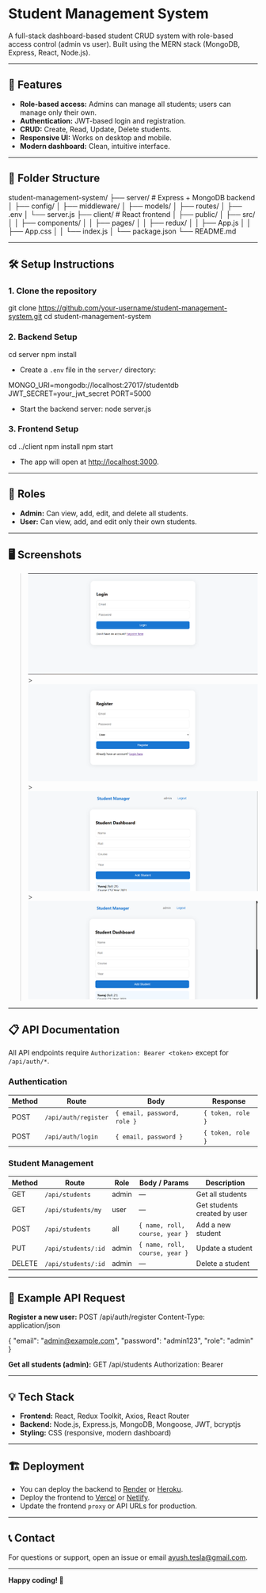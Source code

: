 # Student Management System

A full-stack dashboard-based student CRUD system with role-based access control (admin vs user). Built using the MERN stack (MongoDB, Express, React, Node.js).

---

## 🚀 Features

- **Role-based access:** Admins can manage all students; users can manage only their own.
- **Authentication:** JWT-based login and registration.
- **CRUD:** Create, Read, Update, Delete students.
- **Responsive UI:** Works on desktop and mobile.
- **Modern dashboard:** Clean, intuitive interface.

---

## 📂 Folder Structure

student-management-system/
├── server/ # Express + MongoDB backend
│ ├── config/
│ ├── middleware/
│ ├── models/
│ ├── routes/
│ ├── .env
│ └── server.js
├── client/ # React frontend
│ ├── public/
│ ├── src/
│ │ ├── components/
│ │ ├── pages/
│ │ ├── redux/
│ │ ├── App.js
│ │ ├── App.css
│ │ └── index.js
│ └── package.json
└── README.md

---

## 🛠️ Setup Instructions

### 1. **Clone the repository**

git clone https://github.com/your-username/student-management-system.git
cd student-management-system

### 2. **Backend Setup**

cd server
npm install

- Create a `.env` file in the `server/` directory:

MONGO_URI=mongodb://localhost:27017/studentdb
JWT_SECRET=your_jwt_secret
PORT=5000

- Start the backend server:
  node server.js

### 3. **Frontend Setup**

cd ../client
npm install
npm start

- The app will open at [http://localhost:3000](http://localhost:3000).

---

## 👥 Roles

- **Admin:** Can view, add, edit, and delete all students.
- **User:** Can view, add, and edit only their own students.

---

## 🖥️ Screenshots

> ![alt text](image.png) > ![alt text](image-1.png) > ![alt text](image-2.png) > ![alt text](image-3.png)

---

## 📋 API Documentation

All API endpoints require `Authorization: Bearer <token>` except for `/api/auth/*`.

### **Authentication**

| Method | Route                | Body                        | Response          |
| ------ | -------------------- | --------------------------- | ----------------- |
| POST   | `/api/auth/register` | `{ email, password, role }` | `{ token, role }` |
| POST   | `/api/auth/login`    | `{ email, password }`       | `{ token, role }` |

### **Student Management**

| Method | Route               | Role  | Body / Params                  | Description                  |
| ------ | ------------------- | ----- | ------------------------------ | ---------------------------- |
| GET    | `/api/students`     | admin | —                              | Get all students             |
| GET    | `/api/students/my`  | user  | —                              | Get students created by user |
| POST   | `/api/students`     | all   | `{ name, roll, course, year }` | Add a new student            |
| PUT    | `/api/students/:id` | admin | `{ name, roll, course, year }` | Update a student             |
| DELETE | `/api/students/:id` | admin | —                              | Delete a student             |

---

## 🧪 Example API Request

**Register a new user:**
POST /api/auth/register
Content-Type: application/json

{
"email": "admin@example.com",
"password": "admin123",
"role": "admin"
}

**Get all students (admin):**
GET /api/students
Authorization: Bearer <token>

---

## 💡 Tech Stack

- **Frontend:** React, Redux Toolkit, Axios, React Router
- **Backend:** Node.js, Express.js, MongoDB, Mongoose, JWT, bcryptjs
- **Styling:** CSS (responsive, modern dashboard)

---

## 🏗️ Deployment

- You can deploy the backend to [Render](https://render.com/) or [Heroku](https://heroku.com/).
- Deploy the frontend to [Vercel](https://vercel.com/) or [Netlify](https://netlify.com/).
- Update the frontend `proxy` or API URLs for production.

---

## 📞 Contact

For questions or support, open an issue or email [ayush.tesla@gmail.com](mailto:ayush.tesla@gmail.com).

---

**Happy coding! 🚀**
